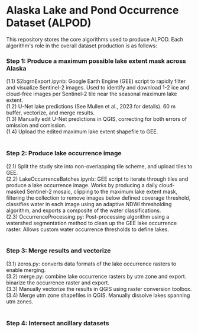 # Alaska Lake and Pond Occurrence Dataset (ALPOD)
This repository stores the core algorithms used to produce ALPOD. Each algorithm's role in the overall dataset production is as follows:

### Step 1: Produce a maximum possible lake extent mask across Alaska ##
(1.1) S2bgrnExport.ipynb: Google Earth Engine (GEE) script to rapidly filter and visualize Sentinel-2 images. Used to identify and download 1-2 ice and cloud-free images per Sentinel-2 tile near the seasonal maximum lake extent.<br />
(1.2) U-Net lake predictions (See Mullen et al., 2023 for details). 60 m buffer, vectorize, and merge results.<br />
(1.3) Manually edit U-Net predictions in QGIS, correcting for both errors of omission and comission.<br />
(1.4) Upload the edited maximum lake extent shapefile to GEE.<br />
<br />
### Step 2: Produce lake occurrence image
(2.1) Split the study site into non-overlapping tile scheme, and upload tiles to GEE.<br />
(2.2) LakeOccurrenceBatches.ipynb: GEE script to iterate through tiles and produce a lake occurrence image. Works by producing a daily cloud-masked Sentinel-2 mosaic, clipping to the maximum lake extent mask, filtering the collection to remove images below defined coverage threshold, classifies water in each image using an adaptive NDWI thresholding algorithm, and exports a composite of the water classifications.<br />
(2.3) OccurrenceProcessing.py: Post-processing algorithm using a watershed segmentation method to clean up the GEE lake occurrence raster. Allows custom water occurrence thresholds to define lakes.<br />
<br />
### Step 3: Merge results and vectorize
(3.1) zeros.py: converts data formats of the lake occurrence rasters to enable merging.<br />
(3.2) merge.py: combine lake occurrence rasters by utm zone and export. binarize the occurrence raster and export.<br />
(3.3) Manually vectorize the results in QGIS using raster conversion toolbox.<br />
(3.4) Merge utm zone shapefiles in QGIS. Manually dissolve lakes spanning utm zones.<br />
<br />
### Step 4: Intersect ancillary datasets
